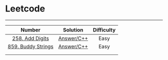 # Leetcode

--------

|                            Number                            |                           Solution                           | Difficulty |
| :----------------------------------------------------------: | :----------------------------------------------------------: | :--------: |
| [258. Add Digits](https://leetcode-cn.com/problems/add-digits/) | [Answer/C++]( https://github.com/YKitty/LeetCode/blob/master/Soultion/Number258.md ) |    Easy    |
| [859. Buddy Strings](https://leetcode-cn.com/problems/buddy-strings/) |                        [Answer/C++]()                        |    Easy    |
|                                                              |                                                              |            |
|                                                              |                                                              |            |

 